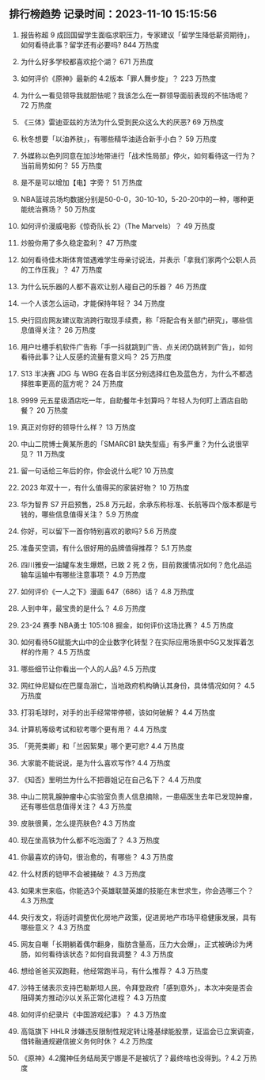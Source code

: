 
## 排行榜趋势 记录时间：2023-11-10 15:15:56
  
  1. 报告称超 9 成回国留学生面临求职压力，专家建议「留学生降低薪资期待」，如何看待此事？留学还有必要吗? 844 万热度
    
  2. 为什么好多学校都喜欢挖个湖？ 671 万热度
    
  3. 如何评价《原神》最新的 4.2版本「罪人舞步旋」？ 223 万热度
    
  4. 为什么一看见领导我就胆怯呢？我该怎么在一群领导面前表现的不怯场呢？ 72 万热度
    
  5. 《三体》雷迪亚兹的方法为什么受到民众这么大的厌恶? 69 万热度
    
  6. 秋冬想要「以油养肤」，有哪些精华油适合新手小白？ 59 万热度
    
  7. 外媒称以色列同意在加沙地带进行「战术性局部」停火，如何看待这一行为？当前局势如何？ 55 万热度
    
  8. 是不是可以增加【电】字旁？ 51 万热度
    
  9. NBA篮球员场均数据分别是50-0-0，30-10-10，5-20-20中的一种，哪种更能统治赛场？ 50 万热度
    
  10. 如何评价漫威电影《惊奇队长 2》（The Marvels）？ 49 万热度
    
  11. 炒股你用了多久稳定盈利？ 47 万热度
    
  12. 如何看待佳木斯体育馆遇难学生母亲讨说法，并表示「拿我们家两个公职人员的工作压我」？ 47 万热度
    
  13. 为什么玩乐器的人都不喜欢让别人碰自己的乐器？ 46 万热度
    
  14. 一个人该怎么运动，才能保持年轻？ 34 万热度
    
  15. 央行回应网友建议取消跨行取现手续费，称「将配合有关部门研究」，哪些信息值得关注？ 26 万热度
    
  16. 用户吐槽手机软件广告称「手一抖就跳到广告、点关闭仍跳转到广告」，如何看待此事？让人反感的流量有意义吗？ 25 万热度
    
  17. S13 半决赛 JDG 与 WBG 在各自半区分别选择红色及蓝色方，为什么不都选择胜率更高的蓝方呢？ 24 万热度
    
  18. 9999 元五星级酒店吃一年，自助餐年卡划算吗？年轻人为何盯上酒店自助餐？ 20 万热度
    
  19. 真正对你好的领导什么样？ 13 万热度
    
  20. 中山二院博士黄某所患的「SMARCB1 缺失型癌」有多严重？为什么说很罕见？ 11 万热度
    
  21. 留一句话给三年后的你，你会说什么呢? 10 万热度
    
  22. 2023 年双十一，有什么值得买的家装好物？ 10 万热度
    
  23. 华为智界 S7 开启预售，25.8 万元起，余承东称标准、长航等四个版本都是亏钱的，哪些信息值得关注？ 5.9 万热度
    
  24. 你好，可以留下一首你特别喜欢的歌吗? 5.6 万热度
    
  25. 准备买空调，有什么很好用的品牌值得推荐？ 5.1 万热度
    
  26. 四川雅安一油罐车发生爆燃，已致 2 死 2 伤，目前救援情况如何？危化品运输车运输中有哪些注意事项？ 4.9 万热度
    
  27. 如何评价《一人之下》漫画 647（686）话？ 4.8 万热度
    
  28. 人到中年，最宝贵的是什么？ 4.6 万热度
    
  29. 23-24 赛季 NBA勇士 105:108 掘金，如何评价这场比赛？ 4.5 万热度
    
  30. 如何看待5G赋能大山中的企业数字化转型？在实际应用场景中5G又发挥着怎样的作用？ 4.5 万热度
    
  31. 哪些细节让你看出一个人的人品? 4.5 万热度
    
  32. 网红仲尼疑似在巴厘岛溺亡，当地政府机构确认其身份，具体情况如何？ 4.5 万热度
    
  33. 打羽毛球时，对手的出手经常带停顿，该如何破解？ 4.4 万热度
    
  34. 计算机等级考试和软考哪个更有用？ 4.4 万热度
    
  35. 「莞莞类卿」和「兰因絮果」哪个更可悲? 4.4 万热度
    
  36. 大家能不能说说，是为什么喜欢写作? 4.4 万热度
    
  37. 《知否》里明兰为什么不把蓉姐记在自己名下？ 4.4 万热度
    
  38. 中山二院乳腺肿瘤中心实验室负责人信息摘除，一患癌医生去年已发现肿瘤，还有哪些信息值得关注？ 4.3 万热度
    
  39. 皮肤很黄，怎么提亮肤色? 4.3 万热度
    
  40. 现在坐高铁为什么都不吃泡面了？ 4.3 万热度
    
  41. 你最喜欢的诗句，很治愈的，有哪些？ 4.3 万热度
    
  42. 什么材质的铠甲不会被捅破？ 4.3 万热度
    
  43. 如果末世来临，你能选3个英雄联盟英雄的技能在末世求生，你会选哪三个？ 4.3 万热度
    
  44. 央行发文，将适时调整优化房地产政策，促进房地产市场平稳健康发展，具有哪些意义？ 4.3 万热度
    
  45. 网友自嘲「长期躺着偶尔翻身，脂肪含量高，压力大会爆」，正式被确诊为烤肠，如何看待该状态？如何自我调整？ 4.3 万热度
    
  46. 想给爸爸买双跑鞋，他经常跑半马，有什么推荐？ 4.3 万热度
    
  47. 沙特王储表示支持巴勒斯坦人民，令拜登政府「感到意外」，本次冲突是否会阻碍美方推动沙以关系正常化进程？ 4.3 万热度
    
  48. 如何评价纪录片《中国游戏纪事》？ 4.3 万热度
    
  49. 高瓴旗下 HHLR 涉嫌违反限制性规定转让隆基绿能股票，证监会已立案调查，借转融通规避信披义务何时休？ 4.2 万热度
    
  50. 《原神》4.2魔神任务结局芙宁娜是不是被坑了？最终啥也没得到。? 4.2 万热度
    